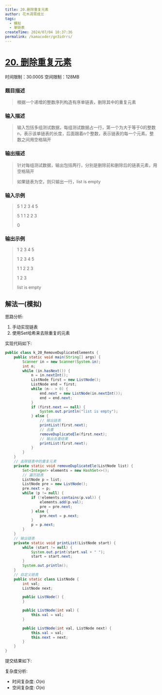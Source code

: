 ```yaml
---
title: 20.删除重复元素
author: 花木凋零成兰
tags:
  - 模拟
  - 单链表
createTime: 2024/07/04 10:37:36
permalink: /kamacoder/gn3idrrs/
---
```


# [20. 删除重复元素](https://www.kamacoder.com/problempage.php?pid=1019)
时间限制：30.000S  空间限制：128MB
### 题目描述
> 根据一个递增的整数序列构造有序单链表，删除其中的重复元素
### 输入描述
> 输入包括多组测试数据，每组测试数据占一行，第一个为大于等于0的整数n，表示该单链表的长度，后面跟着n个整数，表示链表的每一个元素。整数之间用空格隔开
### 输出描述
> 针对每组测试数据，输出包括两行，分别是删除前和删除后的链表元素，用空格隔开
> 
> 如果链表为空，则只输出一行，list is empty

### 输入示例
> 5 1 2 3 4 5
> 
> 5 1 1 2 2 3
> 
> 0
### 输出示例
> 1 2 3 4 5 
> 
> 1 2 3 4 5 
> 
> 1 1 2 2 3 
> 
> 1 2 3 
> 
> list is empty

## 解法一(模拟)

思路分析:
1. 手动实现链表
2. 使用Set哈希来去除重复的元素

实现代码如下:

```java
public class k_20_RemoveDuplicateElements {
    public static void main(String[] args) {
        Scanner in = new Scanner(System.in);
        int n;
        while (in.hasNext()) {
            n = in.nextInt();
            ListNode first = new ListNode();
            ListNode end = first;
            while (n-- > 0) {
                end.next = new ListNode(in.nextInt());
                end = end.next;
            }
            if (first.next == null) {
                System.out.println("list is empty");
            } else {
                // 输出链表
                printList(first.next);
                // 去重
                removeDuplicateEle(first.next);
                // 输出去重结果
                printList(first.next);
            }
        }
    }
    // 去除链表中的重复元素
    private static void removeDuplicateEle(ListNode list) {
        Set<Integer> elements = new HashSet<>();
        // 遍历链表
        ListNode p = list;
        ListNode pre = new ListNode();
        pre.next = p;
        while (p != null) {
            if (!elements.contains(p.val)) {
                elements.add(p.val);
                pre = pre.next;
            } else {
                pre.next = p.next;
            }
            p = p.next;
        }
    }
    // 输出链表
    private static void printList(ListNode start) {
        while (start != null) {
            System.out.print(start.val + " ");
            start = start.next;
        }
        System.out.println();
    }
    // 自定义链表
    public static class ListNode {
        int val;
        ListNode next;

        public ListNode() {
        }

        public ListNode(int val) {
            this.val = val;
        }

        public ListNode(int val, ListNode next) {
            this.val = val;
            this.next = next;
        }
    }
}
```

提交结果如下:

>
> 

复杂度分析:
- 时间复杂度: $O(n)$
- 空间复杂度: $O(n)$
